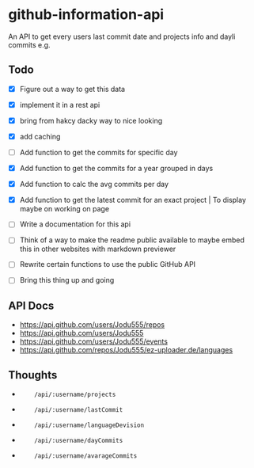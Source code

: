 # github-information-api
An API to get every users last commit date and projects info and dayli commits e.g.

## Todo
* [x] Figure out a way to get this data
* [x] implement it in a rest api
* [x] bring from hakcy dacky way to nice looking
* [x] add caching
* [ ] Add function to get the commits for specific day
* [x] Add function to get the commits for a year grouped in days
* [x] Add function to calc the avg commits per day
* [x] Add function to get the latest commit for an exact project | To display maybe on working on page
* [ ] Write a documentation for this api
* [ ] Think of a way to make the readme public available to maybe embed this in other websites with markdown previewer
* [ ] Rewrite certain functions to use the public GitHub API
* [ ] Bring this thing up and going


## API Docs
*   https://api.github.com/users/Jodu555/repos
*   https://api.github.com/users/Jodu555
*   https://api.github.com/users/Jodu555/events
*   https://api.github.com/repos/Jodu555/ez-uploader.de/languages


## Thoughts
*         /api/:username/projects
*         /api/:username/lastCommit
*         /api/:username/languageDevision
*         /api/:username/dayCommits
*         /api/:username/avarageCommits

